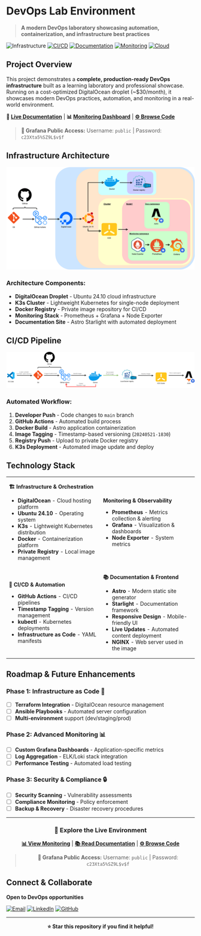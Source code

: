 <!-- To view the README during development: CRTL + K > Then type V -->
# DevOps Lab Environment

> **A modern DevOps laboratory showcasing automation, containerization, and infrastructure best practices**

![Infrastructure](https://img.shields.io/badge/Infrastructure-Kubernetes-blue?style=flat-square&logo=kubernetes)
[![CI/CD](https://img.shields.io/badge/CI%2FCD-GitHub%20Actions-green?style=flat-square&logo=github-actions)](https://github.com/Zaynity/devops-lab/actions)
[![Documentation](https://img.shields.io/badge/Documentation-Live-orange?style=flat-square)](http://178.62.3.69:30080/)
[![Monitoring](https://img.shields.io/badge/Monitoring-Prometheus%2BGrafana-red?style=flat-square&logo=prometheus)](http://178.62.3.69:30854)
[![Cloud](https://img.shields.io/badge/Cloud-DigitalOcean-0080ff?style=flat-square&logo=digitalocean)](https://www.digitalocean.com/products/droplets)


## **Project Overview**

This project demonstrates a **complete, production-ready DevOps infrastructure** built as a learning laboratory and professional showcase. Running on a cost-optimized DigitalOcean droplet (~$30/month), it showcases modern DevOps practices, automation, and monitoring in a real-world environment.

**🔗 [Live Documentation](http://178.62.3.69:30080/)** | **📊 [Monitoring Dashboard](http://178.62.3.69:30854)** | **[⚙️ Browse Code](https://github.com/Zaynity/devops-lab)**

> **🔑 Grafana Public Access:** Username: `public` | Password: `c23Xta5%SZ9L$v$f`


## **Infrastructure Architecture**

![Infrastructure Diagram](./images/infrastructure_diagram.png)

### **Architecture Components:**
- **DigitalOcean Droplet** - Ubuntu 24.10 cloud infrastructure
- **K3s Cluster** - Lightweight Kubernetes for single-node deployment
- **Docker Registry** - Private image repository for CI/CD
- **Monitoring Stack** - Prometheus + Grafana + Node Exporter
- **Documentation Site** - Astro Starlight with automated deployment


## **CI/CD Pipeline**

![CI/CD Pipeline](./images/astro-docs_pipeline_CI-CD.png)

### **Automated Workflow:**
1. **Developer Push** - Code changes to `main` branch
2. **GitHub Actions** - Automated build process
3. **Docker Build** - Astro application containerization
4. **Image Tagging** - Timestamp-based versioning (`20240521-1830`)
5. **Registry Push** - Upload to private Docker registry
6. **K3s Deployment** - Automated image update and deploy


## **Technology Stack**

<table>
<tr>
<td width="50%">

**🏗️ Infrastructure & Orchestration**
- **DigitalOcean** - Cloud hosting platform
- **Ubuntu 24.10** - Operating system
- **K3s** - Lightweight Kubernetes distribution  
- **Docker** - Containerization platform
- **Private Registry** - Local image management

</td>
<td width="50%">

**Monitoring & Observability**
- **Prometheus** - Metrics collection & alerting
- **Grafana** - Visualization & dashboards
- **Node Exporter** - System metrics

</td>
</tr>
<tr>
<td>

**🔄 CI/CD & Automation**
- **GitHub Actions** - CI/CD pipelines
- **Timestamp Tagging** - Version management
- **kubectl** - Kubernetes deployments
- **Infrastructure as Code** - YAML manifests

</td>
<td>

**📚 Documentation & Frontend**
- **Astro** - Modern static site generator
- **Starlight** - Documentation framework
- **Responsive Design** - Mobile-friendly UI
- **Live Updates** - Automated content deployment
- **NGINX** - Web server used in the image

</td>
</tr>
</table>


## **Roadmap & Future Enhancements**

### **Phase 1: Infrastructure as Code** 🚧
- [ ] **Terraform Integration** - DigitalOcean resource management
- [ ] **Ansible Playbooks** - Automated server configuration
- [ ] **Multi-environment** support (dev/staging/prod)

### **Phase 2: Advanced Monitoring** 📊
- [ ] **Custom Grafana Dashboards** - Application-specific metrics
- [ ] **Log Aggregation** - ELK/Loki stack integration
- [ ] **Performance Testing** - Automated load testing

### **Phase 3: Security & Compliance** 🔒
- [ ] **Security Scanning** - Vulnerability assessments
- [ ] **Compliance Monitoring** - Policy enforcement
- [ ] **Backup & Recovery** - Disaster recovery procedures

---

<div align="center">

### **🌟 Explore the Live Environment**

**[📊 View Monitoring](http://178.62.3.69:30854)** | **[📚 Read Documentation](http://178.62.3.69:30080)** | **[⚙️ Browse Code](https://github.com/Zaynity/devops-lab)**

> **🔑 Grafana Public Access:** Username: `public` | Password: `c23Xta5%SZ9L$v$f`


</div>

## **Connect & Collaborate**

**Open to DevOps opportunities**

[![Email](https://img.shields.io/badge/Email-mateo.miossec%40pm.me-purple?style=flat-square&logo=proton)](mailto:mateo.miossec@pm.me)
[![LinkedIn](https://img.shields.io/badge/LinkedIn-mateo--miossec-blue?style=flat-square&logo=linkedin)](https://www.linkedin.com/in/mateo-miossec/)
[![GitHub](https://img.shields.io/badge/GitHub-Zaynity-black?style=flat-square&logo=github)](https://github.com/Zaynity)

---

<div align="center">


**⭐ Star this repository if you find it helpful!**

</div>